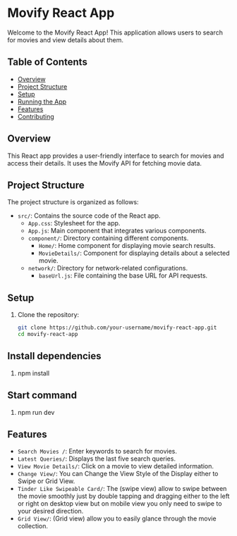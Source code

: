 # Movify React App

Welcome to the Movify React App! This application allows users to search for movies and view details about them.

## Table of Contents
- [Overview](#overview)
- [Project Structure](#project-structure)
- [Setup](#setup)
- [Running the App](#running-the-app)
- [Features](#features)
- [Contributing](#contributing)

## Overview
This React app provides a user-friendly interface to search for movies and access their details. It uses the Movify API for fetching movie data.

## Project Structure
The project structure is organized as follows:
- `src/`: Contains the source code of the React app.
  - `App.css`: Stylesheet for the app.
  - `App.js`: Main component that integrates various components.
  - `component/`: Directory containing different components.
    - `Home/`: Home component for displaying movie search results.
    - `MovieDetails/`: Component for displaying details about a selected movie.
  - `network/`: Directory for network-related configurations.
    - `baseUrl.js`: File containing the base URL for API requests.

## Setup
1. Clone the repository:
   ```bash
   git clone https://github.com/your-username/movify-react-app.git
   cd movify-react-app
   
## Install dependencies
1. npm install

## Start command 
1. npm run dev

## Features
- `Search Movies /`: Enter keywords to search for movies.
- `Latest Queries/`: Displays the last five search queries.
- `View Movie Details/`: Click on a movie to view detailed information.
- `Change View/`: You can Change the View Style of the Display either to Swipe or Grid View.
- `Tinder Like Swipeable Card/`: The (swipe view) allow to swipe between the movie smoothly just by double tapping and dragging either to the left or right on desktop view but on mobile view you only need to swipe to your desired direction.
- `Grid View/`: (Grid view) allow you to easily glance through the movie collection.



